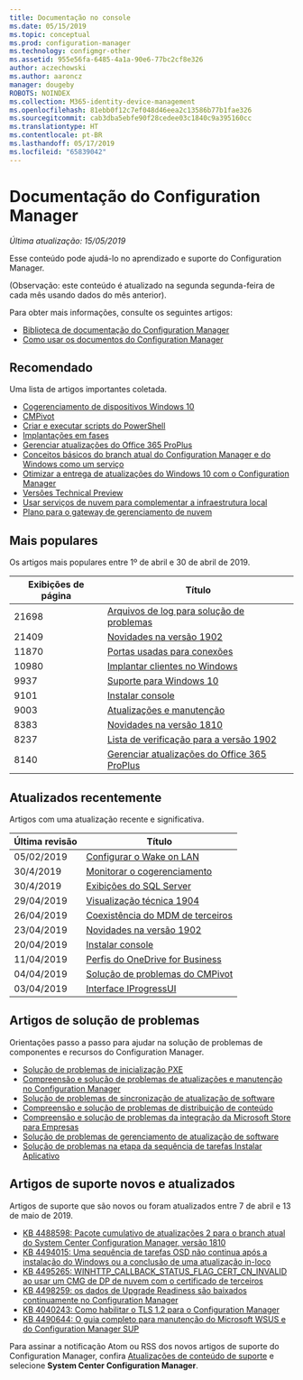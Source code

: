 ```yaml
---
title: Documentação no console
ms.date: 05/15/2019
ms.topic: conceptual
ms.prod: configuration-manager
ms.technology: configmgr-other
ms.assetid: 955e56fa-6485-4a1a-90e6-77bc2cf8e326
author: aczechowski
ms.author: aaroncz
manager: dougeby
ROBOTS: NOINDEX
ms.collection: M365-identity-device-management
ms.openlocfilehash: 81ebb0f12c7ef048d46eea2c13586b77b1fae326
ms.sourcegitcommit: cab3dba5ebfe90f28cedee03c1840c9a395160cc
ms.translationtype: HT
ms.contentlocale: pt-BR
ms.lasthandoff: 05/17/2019
ms.locfileid: "65839042"
---
```

<!-- 
- Feature 1357546
- This page displays in-console, under the Community workspace, Documentation node. 
- Don't use any relative links; must be full https://docs.microsoft.com and language neutral
- Process: https://microsoft.sharepoint.com/teams/ConfigMgr/Documents/ContentPub/Data%20collection%20process%20for%20Feature%201357546%20In-console%20documentation.docx?web=1
-->

# <a name="configuration-manager-documentation"></a>Documentação do Configuration Manager

*Última atualização: 15/05/2019*

Esse conteúdo pode ajudá-lo no aprendizado e suporte do Configuration Manager.

(Observação: este conteúdo é atualizado na segunda segunda-feira de cada mês usando dados do mês anterior).

Para obter mais informações, consulte os seguintes artigos:

- [Biblioteca de documentação do Configuration Manager](https://docs.microsoft.com/sccm)  
- [Como usar os documentos do Configuration Manager](https://docs.microsoft.com/sccm/core/understand/use-docs)

## <a name="recommended"></a>Recomendado

Uma lista de artigos importantes coletada.

- [Cogerenciamento de dispositivos Windows 10](https://docs.microsoft.com/sccm/comanage/overview)  
- [CMPivot](https://docs.microsoft.com/sccm/core/servers/manage/cmpivot)  
- [Criar e executar scripts do PowerShell](https://docs.microsoft.com/sccm/apps/deploy-use/create-deploy-scripts)  
- [Implantações em fases](https://docs.microsoft.com/sccm/osd/deploy-use/create-phased-deployment-for-task-sequence)  
- [Gerenciar atualizações do Office 365 ProPlus](https://docs.microsoft.com/sccm/sum/deploy-use/manage-office-365-proplus-updates)  
- [Conceitos básicos do branch atual do Configuration Manager e do Windows como um serviço](https://docs.microsoft.com/sccm/core/understand/configuration-manager-and-windows-as-service)
- [Otimizar a entrega de atualizações do Windows 10 com o Configuration Manager](https://docs.microsoft.com/sccm/sum/deploy-use/optimize-windows-10-update-delivery)
- [Versões Technical Preview](https://docs.microsoft.com/sccm/core/get-started/technical-preview)
- [Usar serviços de nuvem para complementar a infraestrutura local](https://docs.microsoft.com/sccm/core/understand/use-cloud-services)
- [Plano para o gateway de gerenciamento de nuvem](https://docs.microsoft.com/sccm/core/clients/manage/plan-cloud-management-gateway)

## <a name="trending"></a>Mais populares

Os artigos mais populares entre 1º de abril e 30 de abril de 2019.

| Exibições de página | Título |
|------------|-------|
| 21698 | [Arquivos de log para solução de problemas](https://docs.microsoft.com/sccm/core/plan-design/hierarchy/log-files) |
| 21409 | [Novidades na versão 1902](https://docs.microsoft.com/sccm/core/plan-design/changes/whats-new-in-version-1902) |
| 11870 | [Portas usadas para conexões](https://docs.microsoft.com/sccm/core/plan-design/hierarchy/ports) |
| 10980 | [Implantar clientes no Windows](https://docs.microsoft.com/sccm/core/clients/deploy/deploy-clients-to-windows-computers) |
| 9937 | [Suporte para Windows 10](https://docs.microsoft.com/sccm/core/plan-design/configs/support-for-windows-10) |
| 9101 | [Instalar console](https://docs.microsoft.com/sccm/core/servers/deploy/install/install-consoles) |
| 9003 | [Atualizações e manutenção](https://docs.microsoft.com/sccm/core/servers/manage/updates) |
| 8383 | [Novidades na versão 1810](https://docs.microsoft.com/sccm/core/plan-design/changes/whats-new-in-version-1810) |
| 8237 | [Lista de verificação para a versão 1902](https://docs.microsoft.com/sccm/core/servers/manage/checklist-for-installing-update-1902) |
| 8140 | [Gerenciar atualizações do Office 365 ProPlus](https://docs.microsoft.com/sccm/sum/deploy-use/manage-office-365-proplus-updates) |

## <a name="recently-updated"></a>Atualizados recentemente

Artigos com uma atualização recente e significativa.

| Última revisão | Título |
|---------------|-------|
| 05/02/2019 | [Configurar o Wake on LAN](https://docs.microsoft.com/sccm/core/clients/deploy/configure-wake-on-lan) |
| 30/4/2019 | [Monitorar o cogerenciamento](https://docs.microsoft.com/sccm/comanage/how-to-monitor) |
| 30/4/2019 | [Exibições do SQL Server](https://docs.microsoft.com/sccm/develop/core/understand/sqlviews/sql-server-views-configuration-manager) |
| 29/04/2019 | [Visualização técnica 1904](https://docs.microsoft.com/sccm/core/get-started/2019/technical-preview-1904) |
| 26/04/2019 | [Coexistência do MDM de terceiros](https://docs.microsoft.com/sccm/comanage/coexistence) |
| 23/04/2019 | [Novidades na versão 1902](https://docs.microsoft.com/sccm/core/plan-design/changes/whats-new-in-version-1902) |
| 20/04/2019 | [Instalar console](https://docs.microsoft.com/sccm/core/servers/deploy/install/install-consoles) |
| 11/04/2019 | [Perfis do OneDrive for Business](https://docs.microsoft.com/sccm/compliance/deploy-use/onedrive-profile) |
| 04/04/2019 | [Solução de problemas do CMPivot](https://docs.microsoft.com/sccm/core/servers/manage/cmpivot-tsg) |
| 03/04/2019 | [Interface IProgressUI](https://docs.microsoft.com/sccm/develop/reference/core/clients/client-classes/iprogressui-interface) |

## <a name="troubleshooting-articles"></a>Artigos de solução de problemas

Orientações passo a passo para ajudar na solução de problemas de componentes e recursos do Configuration Manager.

- [Solução de problemas de inicialização PXE](https://support.microsoft.com/help/4468612)
- [Compreensão e solução de problemas de atualizações e manutenção no Configuration Manager](https://support.microsoft.com/help/4490424)
- [Solução de problemas de sincronização de atualização de software](https://support.microsoft.com/help/10059)
- [Compreensão e solução de problemas de distribuição de conteúdo](https://support.microsoft.com/help/4482728)
- [Compreensão e solução de problemas da integração da Microsoft Store para Empresas](https://support.microsoft.com/help/4010214)
- [Solução de problemas de gerenciamento de atualização de software](https://support.microsoft.com/help/10680)
- [Solução de problemas na etapa da sequência de tarefas Instalar Aplicativo](https://support.microsoft.com/help/18408/)

## <a name="new-and-updated-support-articles"></a>Artigos de suporte novos e atualizados

Artigos de suporte que são novos ou foram atualizados entre 7 de abril e 13 de maio de 2019.

- [KB 4488598: Pacote cumulativo de atualizações 2 para o branch atual do System Center Configuration Manager, versão 1810](https://support.microsoft.com/help/4488598)
- [KB 4494015: Uma sequência de tarefas OSD não continua após a instalação do Windows ou a conclusão de uma atualização in-loco](https://support.microsoft.com/help/4494015)
- [KB 4495265: WINHTTP_CALLBACK_STATUS_FLAG_CERT_CN_INVALID ao usar um CMG de DP de nuvem com o certificado de terceiros](https://support.microsoft.com/help/4495265)
- [KB 4498259: os dados de Upgrade Readiness são baixados continuamente no Configuration Manager](https://support.microsoft.com/help/4498259)
- [KB 4040243: Como habilitar o TLS 1.2 para o Configuration Manager](https://support.microsoft.com/help/4040243)
- [KB 4490644: O guia completo para manutenção do Microsoft WSUS e do Configuration Manager SUP](https://support.microsoft.com/help/4490644)

Para assinar a notificação Atom ou RSS dos novos artigos de suporte do Configuration Manager, confira [Atualizações de conteúdo de suporte](https://support.microsoft.com/help/4089498/) e selecione **System Center Configuration Manager**.  
